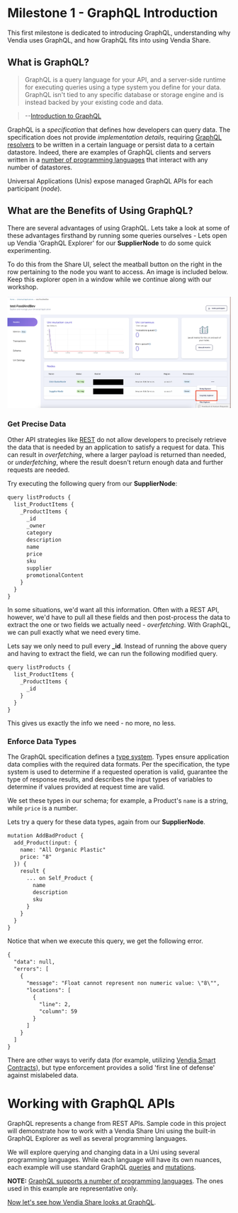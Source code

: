 # Milestone 1 - GraphQL Introduction
This first milestone is dedicated to introducing GraphQL, understanding why Vendia uses GraphQL, and how GraphQL fits into using Vendia Share.

## What is GraphQL?

> GraphQL is a query language for your API, and a server-side runtime for executing queries using a type system you define for your data. GraphQL isn't tied to any specific database or storage engine and is instead backed by your existing code and data.

> --[Introduction to GraphQL](https://graphql.org/learn/)

GraphQL is a _specification_ that defines how developers can query data. The specification does not provide _implementation details_, requiring [GraphQL resolvers](https://www.apollographql.com/docs/tutorial/resolvers/) to be written in a certain language or persist data to a certain datastore. Indeed, there are examples of GraphQL clients and servers written in a [number of programming languages](https://graphql.org/code/) that interact with any number of datastores.

Universal Applications (Unis) expose managed GraphQL APIs for each participant (_node_).

## What are the Benefits of Using GraphQL?

There are several advantages of using GraphQL. Lets take a look at some of these advantages firsthand by running some queries ourselves - Lets open up Vendia 'GraphQL Explorer' for our **SupplierNode** to do some quick experimenting. 

To do this from the Share UI, select the meatball button on the right in the row pertaining to the node you want to access. An image is included below. Keep this explorer open in a window while we continue along with our workshop.

![GraphQL Share View](img/GraphQL_Share_UI.png)

### __Get Precise Data__

Other API strategies like [REST](https://www.ics.uci.edu/~fielding/pubs/dissertation/rest_arch_style.htm) do not allow developers to precisely retrieve the data that is needed by an application to satisfy a request for data. This can result in _overfetching_, where a larger payload is returned than needed, or _underfetching_, where the result doesn't return enough data and further requests are needed.

Try executing the following query from our **SupplierNode**: 

```
query listProducts {
  list_ProductItems {
    _ProductItems {
      _id
      _owner
      category
      description
      name
      price
      sku
      supplier
      promotionalContent
    }
  }
}
```

In some situations, we'd want all this information. Often with a REST API, however, we'd have to pull all these fields and then post-process the data to extract the one or two fields we actually need - _overfetching_. With GraphQL, we can pull exactly what we need every time.

Lets say we only need to pull every **_id**. Instead of running the above query and having to extract the field, we can run the following modified query.

```
query listProducts {
  list_ProductItems {
    _ProductItems {
      _id
    }
  }
}
```

This gives us exactly the info we need - no more, no less. 



### __Enforce Data Types__

The GraphQL specification defines a [type system](https://spec.graphql.org/October2021/#sec-Type-System). Types ensure application data complies with the required data formats. Per the specification, the type system is used to determine if a requested operation is valid, guarantee the type of response results, and describes the input types of variables to determine if values provided at request time are valid.

We set these types in our schema; for example, a Product's `name` is a string, while `price` is a number. 

Lets try a query for these data types, again from our **SupplierNode**.

```
mutation AddBadProduct {
  add_Product(input: {
    name: "All Organic Plastic"
    price: "8"
  }) {
    result {
      ... on Self_Product {
        name
        description
        sku
      }
    }
  }
}
```

Notice that when we execute this query, we get the following error.

```
{
  "data": null,
  "errors": [
    {
      "message": "Float cannot represent non numeric value: \"8\"",
      "locations": [
        {
          "line": 2,
          "column": 59
        }
      ]
    }
  ]
}
```
There are other ways to verify data (for example, utilizing [Vendia Smart Contracts](https://www.vendia.com/docs/share/smart-contracts)), but type enforcement provides a solid 'first line of defense' against mislabeled data.


# Working with GraphQL APIs

GraphQL represents a change from REST APIs. Sample code in this project will demonstrate how to work with a Vendia Share Uni using the built-in GraphQL Explorer as well as several programming languages.

We will explore querying and changing data in a Uni using several programming languages. While each language will have its own nuances, each example will use standard GraphQL [queries](https://graphql.org/learn/queries/) and [mutations](https://graphql.org/learn/queries/#mutations).

**NOTE:** [GraphQL supports a number of programming languages](https://graphql.org/code/#language-support). The ones used in this example are representative only.

[Now let's see how Vendia Share looks at GraphQL](README-Milestone2.md).
